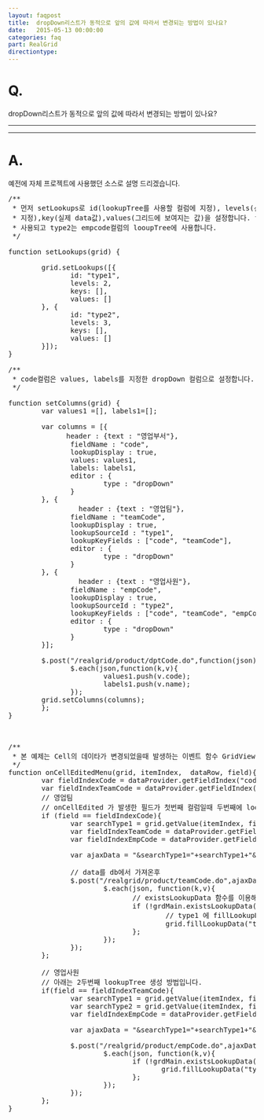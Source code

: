 ```yaml
---
layout: faqpost
title:  dropDown리스트가 동적으로 앞의 값에 따라서 변경되는 방법이 있나요?
date:   2015-05-13 00:00:00
categories: faq
part: RealGrid
directiontype: 
---
```


# Q.

dropDown리스트가 동적으로 앞의 값에 따라서 변경되는 방법이 있나요?

---
***

# A.

예전에 자체 프로젝트에 사용했던 소스로 설명 드리겠습니다.

<pre class="prettyprint">
/**
 * 먼저 setLookups로 id(lookupTree를 사용할 컬럼에 지정), levels(선행조건 갯수+ 자신 컬럼 갯수를
 * 지정),key(실제 data값),values(그리드에 보여지는 값)을 설정합니다. type1은 teamcode컬럼의 lookupTree에
 * 사용되고 type2는 empcode컬럼의 looupTree에 사용합니다.
 */
 
function setLookups(grid) {
              
        grid.setLookups([{
               id: "type1",
               levels: 2,
               keys: [],
               values: []
        }, {
               id: "type2",
               levels: 3,
               keys: [],
               values: []
        }]);
}
 
/**
 * code컬럼은 values, labels를 지정한 dropDown 컬럼으로 설정합니다.
 */
 
function setColumns(grid) {
        var values1 =[], labels1=[];
       
        var columns = [{
              header : {text : "영업부서"},
               fieldName : "code",
               lookupDisplay : true,
               values: values1,
               labels: labels1,
               editor : {
                       type : "dropDown"
               }
        }, {
            	 header : {text : "영업팀"},
               fieldName : "teamCode",
               lookupDisplay : true,
               lookupSourceId : "type1",
               lookupKeyFields : ["code", "teamCode"],
               editor : {
                       type : "dropDown"
               }
        }, {
                 header : {text : "영업사원"},
               fieldName : "empCode",
               lookupDisplay : true,
               lookupSourceId : "type2",
               lookupKeyFields : ["code", "teamCode", "empCode"],
               editor : {
                       type : "dropDown"
               }
        }];
 
        $.post("/realgrid/product/dptCode.do",function(json){
               $.each(json,function(k,v){
                       values1.push(v.code);
                       labels1.push(v.name);
               });
        grid.setColumns(columns);
        };
}
 


/**
 * 본 예제는 Cell의 데이타가 변경되었을때 발생하는 이벤트 함수 GridView.onCellEdited를 사용하엿습니다.
 */
function onCellEditedMenu(grid, itemIndex,  dataRow, field){
        var fieldIndexCode = dataProvider.getFieldIndex("code");
        var fieldIndexTeamCode = dataProvider.getFieldIndex("teamCode");
        // 영업팀
        // onCellEdited 가 발생한 필드가 첫번째 컬럼일때 두번째에 lookupTree를 생성합니다.
        if (field == fieldIndexCode){
               var searchType1 = grid.getValue(itemIndex, fieldIndexCode);
               var fieldIndexTeamCode = dataProvider.getFieldIndex("teamCode");
               var fieldIndexEmpCode = dataProvider.getFieldIndex("empCode");
 
               var ajaxData = "&searchType1="+searchType1+"&searchType2=";
              
               // data를 db에서 가져온후
               $.post("/realgrid/product/teamCode.do",ajaxData,function(json){
                       $.each(json, function(k,v){
                              // existsLookupData 함수를 이용해서 해당값이 없으면
                              if (!grdMain.existsLookupData("type1", [searchType1, v.teamCode])) {
                                      // type1 에 fillLookupData 이용해서 트리 값을 채워줍니다.
                                      grid.fillLookupData("type1",{"rows" :  [[searchType1, v.teamCode, v.teamName]]});
                              };
                       });
               });
        };
       
        // 영업사원
        // 아래는 2두번째 lookupTree 생성 방법입니다.
        if(field == fieldIndexTeamCode){
               var searchType1 = grid.getValue(itemIndex, fieldIndexCode);
               var searchType2 = grid.getValue(itemIndex, fieldIndexTeamCode);
               var fieldIndexEmpCode = dataProvider.getFieldIndex("empCode");
 
               var ajaxData = "&searchType1="+searchType1+"&searchType2="+searchType2;
              
               $.post("/realgrid/product/empCode.do",ajaxData,function(json){
                       $.each(json, function(k,v){
                              if (!grdMain.existsLookupData("type2", [searchType1, searchType2, v.empCode])) {
                                     grid.fillLookupData("type2", { "rows" :  [[searchType1, searchType2, v.empCode, v.empName]]});
                              };
                       });
               });
        };
}
</pre>
